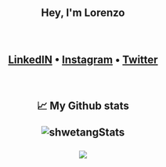 
<h2 align="center">Hey, I'm Lorenzo
<p align="center">
  <br>
  <br>
  <a href="https://www.linkedin.com/in/lorenzo-battistela">LinkedIN</a> •
  <a href="https://www.instagram.com/lorenzo_wb/">Instagram</a> •
  <a href="https://twitter.com/Lorenzoowb">Twitter</a>
</p>

 <br>

📈 My Github stats <br />
<p align="center">
  <img src="https://github-readme-stats.vercel.app/api/top-langs/?username=lorenzobattistela&layout=compact&langs_count=16&theme=dracula"" alt="shwetangStats" />  
  <br />
  <br />
  <img src="https://github-readme-stats.vercel.app/api?username=lorenzobattistela&show_icons=true&theme=dracula&include_all_commits=true&count_private=true" />
</p>
